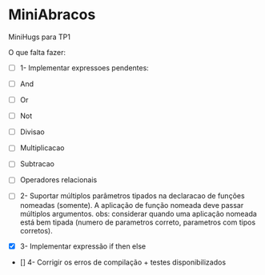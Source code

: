 # MiniAbracos
MiniHugs para TP1


O que falta fazer:

- [ ] 1- Implementar expressoes pendentes:
- [ ] And
- [ ] Or
- [ ] Not
- [ ] Divisao
- [ ] Multiplicacao 
- [ ] Subtracao
- [ ] Operadores relacionais

- [ ] 2- Suportar múltiplos parâmetros tipados na declaracao de funções nomeadas (somente). A aplicação de função nomeada deve passar múltiplos argumentos.
obs: considerar quando uma aplicação nomeada está bem tipada (numero de parametros correto, parametros com tipos corretos).

- [X] 3- Implementar expressão if then else

- [] 4- Corrigir os erros de compilação + testes disponibilizados
